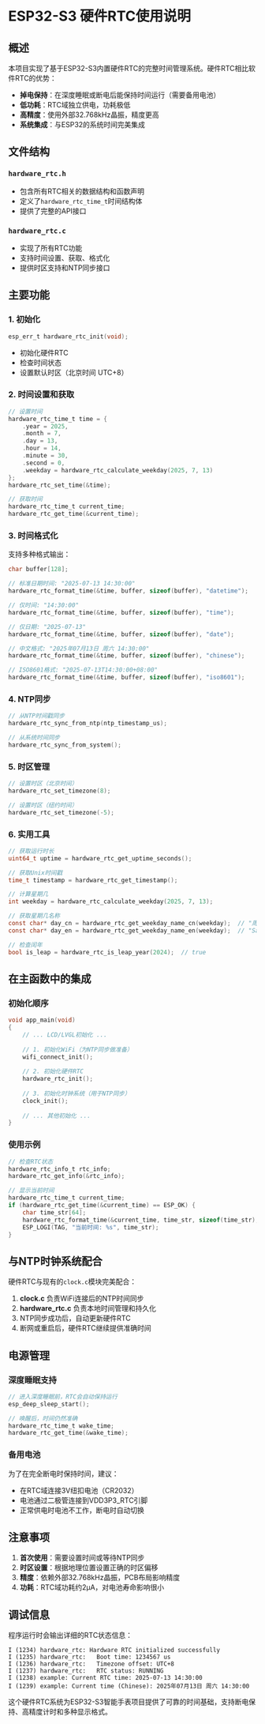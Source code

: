 # ESP32-S3 硬件RTC使用说明

## 概述
本项目实现了基于ESP32-S3内置硬件RTC的完整时间管理系统。硬件RTC相比软件RTC的优势：

- **掉电保持**：在深度睡眠或断电后能保持时间运行（需要备用电池）
- **低功耗**：RTC域独立供电，功耗极低
- **高精度**：使用外部32.768kHz晶振，精度更高
- **系统集成**：与ESP32的系统时间完美集成

## 文件结构

### `hardware_rtc.h`
- 包含所有RTC相关的数据结构和函数声明
- 定义了`hardware_rtc_time_t`时间结构体
- 提供了完整的API接口

### `hardware_rtc.c`
- 实现了所有RTC功能
- 支持时间设置、获取、格式化
- 提供时区支持和NTP同步接口

## 主要功能

### 1. 初始化
```c
esp_err_t hardware_rtc_init(void);
```
- 初始化硬件RTC
- 检查时间状态
- 设置默认时区（北京时间 UTC+8）

### 2. 时间设置和获取
```c
// 设置时间
hardware_rtc_time_t time = {
    .year = 2025,
    .month = 7,
    .day = 13,
    .hour = 14,
    .minute = 30,
    .second = 0,
    .weekday = hardware_rtc_calculate_weekday(2025, 7, 13)
};
hardware_rtc_set_time(&time);

// 获取时间
hardware_rtc_time_t current_time;
hardware_rtc_get_time(&current_time);
```

### 3. 时间格式化
支持多种格式输出：
```c
char buffer[128];

// 标准日期时间: "2025-07-13 14:30:00"
hardware_rtc_format_time(&time, buffer, sizeof(buffer), "datetime");

// 仅时间: "14:30:00"
hardware_rtc_format_time(&time, buffer, sizeof(buffer), "time");

// 仅日期: "2025-07-13"
hardware_rtc_format_time(&time, buffer, sizeof(buffer), "date");

// 中文格式: "2025年07月13日 周六 14:30:00"
hardware_rtc_format_time(&time, buffer, sizeof(buffer), "chinese");

// ISO8601格式: "2025-07-13T14:30:00+08:00"
hardware_rtc_format_time(&time, buffer, sizeof(buffer), "iso8601");
```

### 4. NTP同步
```c
// 从NTP时间戳同步
hardware_rtc_sync_from_ntp(ntp_timestamp_us);

// 从系统时间同步
hardware_rtc_sync_from_system();
```

### 5. 时区管理
```c
// 设置时区（北京时间）
hardware_rtc_set_timezone(8);

// 设置时区（纽约时间）
hardware_rtc_set_timezone(-5);
```

### 6. 实用工具
```c
// 获取运行时长
uint64_t uptime = hardware_rtc_get_uptime_seconds();

// 获取Unix时间戳
time_t timestamp = hardware_rtc_get_timestamp();

// 计算星期几
int weekday = hardware_rtc_calculate_weekday(2025, 7, 13);

// 获取星期几名称
const char* day_cn = hardware_rtc_get_weekday_name_cn(weekday);  // "周六"
const char* day_en = hardware_rtc_get_weekday_name_en(weekday);  // "Saturday"

// 检查闰年
bool is_leap = hardware_rtc_is_leap_year(2024);  // true
```

## 在主函数中的集成

### 初始化顺序
```c
void app_main(void)
{
    // ... LCD/LVGL初始化 ...
    
    // 1. 初始化WiFi（为NTP同步做准备）
    wifi_connect_init();
    
    // 2. 初始化硬件RTC
    hardware_rtc_init();
    
    // 3. 初始化时钟系统（用于NTP同步）
    clock_init();
    
    // ... 其他初始化 ...
}
```

### 使用示例
```c
// 检查RTC状态
hardware_rtc_info_t rtc_info;
hardware_rtc_get_info(&rtc_info);

// 显示当前时间
hardware_rtc_time_t current_time;
if (hardware_rtc_get_time(&current_time) == ESP_OK) {
    char time_str[64];
    hardware_rtc_format_time(&current_time, time_str, sizeof(time_str), "chinese");
    ESP_LOGI(TAG, "当前时间: %s", time_str);
}
```

## 与NTP时钟系统配合

硬件RTC与现有的`clock.c`模块完美配合：

1. **clock.c** 负责WiFi连接后的NTP时间同步
2. **hardware_rtc.c** 负责本地时间管理和持久化
3. NTP同步成功后，自动更新硬件RTC
4. 断网或重启后，硬件RTC继续提供准确时间

## 电源管理

### 深度睡眠支持
```c
// 进入深度睡眠前，RTC会自动保持运行
esp_deep_sleep_start();

// 唤醒后，时间仍然准确
hardware_rtc_time_t wake_time;
hardware_rtc_get_time(&wake_time);
```

### 备用电池
为了在完全断电时保持时间，建议：
- 在RTC域连接3V纽扣电池（CR2032）
- 电池通过二极管连接到VDD3P3_RTC引脚
- 正常供电时电池不工作，断电时自动切换

## 注意事项

1. **首次使用**：需要设置时间或等待NTP同步
2. **时区设置**：根据地理位置设置正确的时区偏移
3. **精度**：依赖外部32.768kHz晶振，PCB布局影响精度
4. **功耗**：RTC域功耗约2μA，对电池寿命影响很小

## 调试信息

程序运行时会输出详细的RTC状态信息：
```
I (1234) hardware_rtc: Hardware RTC initialized successfully
I (1235) hardware_rtc:   Boot time: 1234567 us
I (1236) hardware_rtc:   Timezone offset: UTC+8
I (1237) hardware_rtc:   RTC status: RUNNING
I (1238) example: Current RTC time: 2025-07-13 14:30:00
I (1239) example: Current time (Chinese): 2025年07月13日 周六 14:30:00
```

这个硬件RTC系统为ESP32-S3智能手表项目提供了可靠的时间基础，支持断电保持、高精度计时和多种显示格式。
